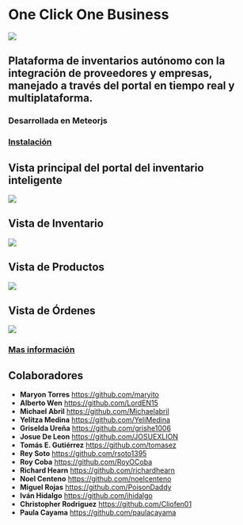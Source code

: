 #  One Click One Business 
![](https://github.com/maryito/Inventario_inteligente/blob/master/public/img/logo%20peque%C3%B1o.jpeg)
## **Plataforma de inventarios autónomo con la integración de proveedores y empresas, manejado a través del portal en tiempo real y multiplataforma.**

### Desarrollada en Meteorjs
### [Instalación](https://github.com/maryito/one_click_one_bussine-plataforma/blob/master/INSTALACION.md)

## Vista principal del portal del inventario inteligente
![](https://github.com/maryito/Inventario_inteligente/blob/master/private/Pantallas/principal.PNG)

## Vista de Inventario
![](https://github.com/maryito/Inventario_inteligente/blob/master/private/Pantallas/Proveedor%20-%20Inventario.png)

## Vista de Productos
![](https://github.com/maryito/Inventario_inteligente/blob/master/private/Pantallas/Proveedor%20-%20Productos.png)

## Vista de Órdenes
![](https://github.com/maryito/Inventario_inteligente/blob/master/private/Pantallas/Proveedor%20-%20%C3%93rdenes.png)

### [Mas información](https://github.com/maryito/one_click_one_bussine-plataforma/wiki)
## Colaboradores

* **Maryon Torres** https://github.com/maryito
* **Alberto Wen** https://github.com/LordEN15
* **Michael Abril** https://github.com/Michaelabril
* **Yelitza Medina** https://github.com/YeliMedina
* **Griselda Ureña** https://github.com/grishe1006
* **Josue De Leon** https://github.com/JOSUEXLION
* **Tomás E. Gutiérrez** https://github.com/tomasez
* **Rey Soto** https://github.com/rsoto1395
* **Roy Coba** https://github.com/RoyOCoba
* **Richard Hearn** https://github.com/richardhearn
* **Noel Centeno** https://github.com/noelcenteno
* **Miguel Rojas** https://github.com/PoisonDaddy
* **Iván Hidalgo** https://github.com/ihidalgo
* **Christopher Rodriguez** https://github.com/Cliofen01
* **Paula Cayama** https://github.com/paulacayama

